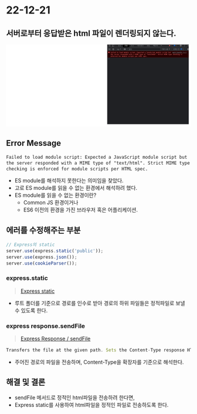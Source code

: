 # 22-12-21

## 서버로부터 응답받은 html 파일이 렌더링되지 않는다.

![problem](./problem.png)

## Error Message

```console
Failed to load module script: Expected a JavaScript module script but the server responded with a MIME type of "text/html". Strict MIME type checking is enforced for module scripts per HTML spec.
```

- ES module를 해석하지 못한다는 의미임을 찾았다.
- 고로 ES module를 읽을 수 없는 환경에서 해석하려 했다.
- ES module를 읽을 수 없는 환경이란?
  - Common JS 환경이거나
  - ES6 이전의 환경을 가진 브라우저 혹은 어플리케이션.

## 에러를 수정해주는 부분

```js
// Express의 static
server.use(express.static('public'));
server.use(express.json());
server.use(cookieParser());
```

### express.static

> [Express static](https://expressjs.com/ko/api.html#express.static)

- 루트 폴더를 기준으로 경로를 인수로 받아 경로의 하위 파일들은 정적파일로 보낼 수 있도록 한다.

### express response.sendFile

> [Express Response / sendFile](https://expressjs.com/ko/api.html#res.sendFile)

```js
Transfers the file at the given path. Sets the Content-Type response HTTP header field based on the filename’s extension. Unless the root option is set in the options object, path must be an absolute path to the file.
```

- 주어진 경로의 파일을 전송하며, Content-Type을 확장자를 기준으로 해석한다.

## 해결 및 결론

- sendFile 메서드로 정적인 html파일을 전송하려 한다면,
- Express static를 사용하여 html파일을 정적인 파일로 전송하도록 한다.
